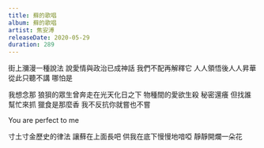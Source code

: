 ```yaml
---
title: 蘚的歌唱
album: 蘚的歌唱
artist: 焦安溥
releaseDate: 2020-05-29
duration: 289
---
```

街上瀰漫一種說法
說愛情與政治已成神話
我們不配再解釋它
人人領悟後人人昇華
從此只聽不講 哪怕是

我想念那
狼狽的眾生曾奔走在光天化日之下
物種間的愛欲生殺
秘密還癢
但找誰幫忙來抓
獵食是那麼香
我不反抗你就嘗也不嘗

You are perfect to me

寸土寸金歷史的律法
讓蘚在上面長吧
供我在底下慢慢地喑啞
靜靜開爛一朵花